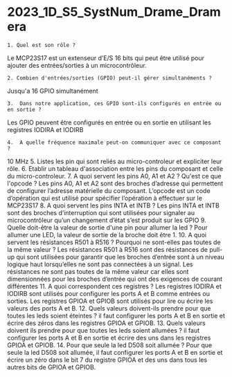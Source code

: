 # 2023_1D_S5_SystNum_Drame_Dramera

    1. Quel est son rôle ?
Le MCP23S17 est un extenseur d’E/S 16 bits qui peut être utilisé pour ajouter des entrées/sorties à un microcontrôleur.

    2. Combien d'entrées/sorties (GPIO) peut-il gérer simultanéments ?
Jusqu'a 16 GPIO simultanément

    3.  Dans notre application, ces GPIO sont-ils configurés en entrée ou en sortie ?
Les GPIO peuvent être configurés en entrée ou en sortie en utilisant les registres IODIRA et IODIRB

    4.  A quelle fréquence maximale peut-on communiquer avec ce composant ?
  10 MHz
    5. Listes les pin qui sont reliés au micro-controleur et expliciter leur rôle.
    6. Etablir un tableau d'association entre les pins du composant et celle du micro-controleur.
    7. A quoi servent les pins A0, A1 et A2 ? Qu'est ce que l'opcode ?
Les pins A0, A1 et A2 sont des broches d’adresse qui permettent de configurer l’adresse matérielle du composant.
L’opcode est un code d’opération qui est utilisé pour spécifier l’opération à effectuer sur le MCP23S17
    8. A quoi servent les pins INTA et INTB ?
Les pins INTA et INTB sont des broches d’interruption qui sont utilisées pour signaler au microcontrôleur qu’un changement d’état s’est produit sur les GPIO
    9. Quelle doit-être la valeur de sortie d'une pin pour allumer la led ?
Pour allumer une LED, la valeur de sortie de la broche doit être 1.
    10. A quoi servent les résistances R501 à R516 ? Pourquoi ne sont-elles pas toutes de la même valeur ?
Les résistances R501 à R516 sont des résistances de pull-up qui sont utilisées pour garantir que les broches d’entrée sont à un niveau logique haut lorsqu’elles ne sont pas connectées à un signal. Les résistances ne sont pas toutes de la même valeur car elles sont dimensionnées pour les broches d’entrée qui ont des exigences de courant différentes
    11. A quoi correspondent ces registres ?
Les registres IODIRA et IODIRB sont utilisés pour configurer les ports A et B comme entrées ou sorties. Les registres GPIOA et GPIOB sont utilisés pour lire ou écrire les valeurs des ports A et B.
    12. Quels valeurs doivent-ils prendre pour que toutes les leds soient éteintes ?
il faut configurer les ports A et B en sortie et écrire des zéros dans les registres GPIOA et GPIOB.
    13. Quels valeurs doivent ils prendre pour que toutes les leds soient allumées ?
il faut configurer les ports A et B en sortie et écrire des uns dans les registres GPIOA et GPIOB.
    14. Pour que seule la led D508 soit allumée ?
Pour que seule la led D508 soit allumée, il faut configurer les ports A et B en sortie et écrire un zéro dans le bit 7 du registre GPIOA et des uns dans tous les autres bits de GPIOA et GPIOB.
